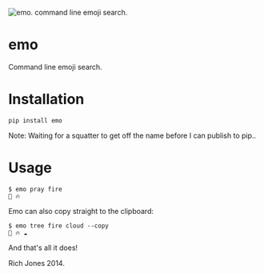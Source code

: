 ![emo. command line emoji search.](http://i.imgur.com/7JDtvNi.png)
# emo

Command line emoji search.

# Installation

    pip install emo

Note: Waiting for a squatter to get off the name before I can publish to pip..

# Usage

    $ emo pray fire
    🙏 🔥

Emo can also copy straight to the clipboard:

    $ emo tree fire cloud --copy
    🌴 🔥 ☁

And that's all it does!

Rich Jones 2014.
